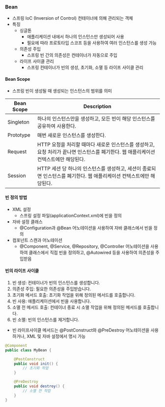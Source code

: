 ### Bean

- 스프링 IoC (Inversion of Control) 컨테이너에 의해 관리되는 객체
- 특징
  - 싱글톤
    - 애플리케이션 내에서 하나의 인스턴스만 생성되어 사용
    - 필요에 따라 프로토타입 스코프 등을 사용하여 여러 인스턴스를 생성 가능
  - 의존성 주입
    - 스프링 빈 간의 의존성은 컨테이너가 자동으로 주입
  - 라이프 사이클 관리
    - 스프링 컨테이너가 빈의 생성, 초기화, 소멸 등 라이프 사이클 관리
 
#### Bean Scope
 - 스프링 빈이 생성될 때 생성되는 인스턴스의 범위를 의미
 
 | Bean Scope | Description |
| --- | --- |
| Singleton | 하나의 인스턴스만을 생성하고, 모든 빈이 해당 인스턴스를 공유하여 사용한다. |
| Prototype | 매번 새로운 인스턴스를 생성한다. |
| Request | HTTP 요청을 처리할 때마다 새로운 인스턴스를 생성하고, 요청 처리가 끝나면 인스턴스를 폐기한다. 웹 애플리케이션 컨텍스트에만 해당된다. |
| Session | HTTP 세션 당 하나의 인스턴스를 생성하고, 세션이 종료되면 인스턴스를 폐기한다. 웹 애플리케이션 컨텍스트에만 해당된다. |

#### 빈 정의 방법
- XML 설정
  - 스프링 설정 파일(applicationContext.xml)에 빈을 정의
- 자바 설정 클래스
  - @Configuration과 @Bean 어노테이션을 사용하여 자바 클래스에서 빈을 정의
- 컴포넌트 스캔과 어노테이션
  - @Component, @Service, @Repository, @Controller 어노테이션을 사용하여 클래스에서 직접 빈을 정의하고, @Autowired 등을 사용하여 의존성을 주입받음
  
#### 빈의 라이프 사이클

1. 빈 생성: 컨테이너가 빈의 인스턴스를 생성합니다.
2. 의존성 주입: 필요한 의존성을 주입받습니다.
3. 초기화 메서드 호출: 초기화 작업을 위해 정의된 메서드를 호출합니다.
4. 빈 사용: 애플리케이션에서 빈을 사용합니다.
5. 소멸 전 메서드 호출: 컨테이너 종료 시 소멸 작업을 위해 정의된 메서드를 호출합니다.
6. 빈 소멸: 빈의 인스턴스를 제거합니다.

- 빈 라이프사이클 메서드는 @PostConstruct와 @PreDestroy 어노테이션을 사용하거나, XML 및 자바 설정에서 명시 가능

```java
@Component
public class MyBean {

    @PostConstruct
    public void init() {
        // 초기화 작업
    }

    @PreDestroy
    public void destroy() {
        // 소멸 전 작업
    }
}
```

